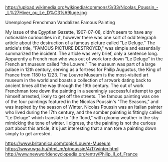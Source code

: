 https://upload.wikimedia.org/wikipedia/commons/3/33/Nicolas_Poussin_-_L%27Hiver_ou_Le_D%C3%A9luge.jpg

Unemployed Frenchman Vandalizes Famous Painting

My issue of the Egyptian Gazette, 1907-07-08, didn't seem to have any noticeable curiousities in it, however there was one sort of odd telegraph article about the destruction of a famous picture called "Le Deluge." The article's title, "FAMOUS PICTURE DESTROYED," was simple and essentially summarized the incident. The article was very brief, only a sentence long. Apparently a French man who was out of work tore down "Le Deluge" in the French art museum called "the Louvre." The museum was part of a large palace in 12th century, serving as a fortress for Philip Augustus, the King of France from 1180 to 1223. The Louvre Museum is the most-visited art museum in the world and boasts a collection of artwork dating back to ancient times all the way through the 19th century. The out of work Frenchman tore down the painting in a seemingly successful attempt to get himself arrested, likely to get off the streets. The famous painting was one of the four paintings featured in the Nicolas Poussin's "The Seasons," and was inspired by the season of Winter. Nicolas Poussin was an Italian painter who lived during the 17th century, and the somber painting is fittingly called "Le Deluge" which translate to "the flood," with gloomy weather in the sky mimicking the tone of winter. I digress, the the painting is not the curious part about this article, it's just interesting that a man tore a painting down simply to get arrested.

https://www.britannica.com/topic/Louvre-Museum
https://www.wga.hu/html_m/p/poussin/4/17winter.html
http://www.newworldencyclopedia.org/entry/Philip_II_of_France